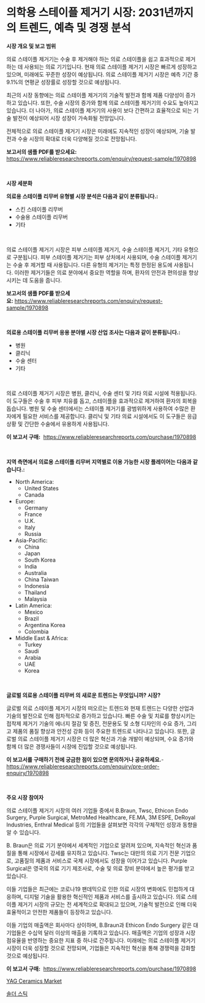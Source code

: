 <p><h1>의학용 스테이플 제거기 시장: 2031년까지의 트렌드, 예측 및 경쟁 분석</h1></p><p><strong>시장 개요 및 보고 범위</strong></p>
<p><p>의료 스테이플 제거기는 수술 후 제거해야 하는 의료 스테이플을 쉽고 효과적으로 제거하는 데 사용되는 의료 기기입니다. 현재 의료 스테이플 제거기 시장은 빠르게 성장하고 있으며, 미래에도 꾸준한 성장이 예상됩니다. 의료 스테이플 제거기 시장은 예측 기간 중 9.1%의 연평균 성장률로 성장할 것으로 예상됩니다.</p><p>최근의 시장 동향에는 의료 스테이플 제거기의 기술적 발전과 함께 제품 다양성이 증가하고 있습니다. 또한, 수술 시장의 증가와 함께 의료 스테이플 제거기의 수요도 높아지고 있습니다. 더 나아가, 의료 스테이플 제거기의 사용이 보다 간편하고 효율적으로 되는 기술 발전이 예상되어 시장 성장이 가속화될 전망입니다.</p><p>전체적으로 의료 스테이플 제거기 시장은 미래에도 지속적인 성장이 예상되며, 기술 발전과 수술 시장의 확대로 더욱 다양해질 것으로 전망됩니다.</p></p>
<p><strong>보고서의 샘플 PDF를 받으세요:</strong> <a href="https://www.reliableresearchreports.com/enquiry/request-sample/1970898">https://www.reliableresearchreports.com/enquiry/request-sample/1970898</a></p>
<p>&nbsp;</p>
<p><strong>시장 세분화</strong></p>
<p><strong>의료용 스테이플 리무버 유형별 시장 분석은 다음과 같이 분류됩니다.:</strong></p>
<p><ul><li>스킨 스테이플 리무버</li><li>수술용 스테이플 리무버</li><li>기타</li></ul></p>
<p>&nbsp;</p>
<p><p>의료 스테이플 제거기 시장은 피부 스테이플 제거기, 수술 스테이플 제거기, 기타 유형으로 구분됩니다. 피부 스테이플 제거기는 피부 상처에서 사용되며, 수술 스테이플 제거기는 수술 후 제거할 때 사용됩니다. 다른 유형의 제거기는 특정 한정된 용도에 사용됩니다. 이러한 제거기들은 의료 분야에서 중요한 역할을 하며, 환자의 안전과 편의성을 향상시키는 데 도움을 줍니다.</p></p>
<p><strong>보고서의 샘플 PDF를 받으세요:</strong>&nbsp;<a href="https://www.reliableresearchreports.com/enquiry/request-sample/1970898">https://www.reliableresearchreports.com/enquiry/request-sample/1970898</a></p>
<p>&nbsp;</p>
<p><strong> 의료용 스테이플 리무버 응용 분야별 시장 산업 조사는 다음과 같이 분류됩니다.:</strong></p>
<p><ul><li>병원</li><li>클리닉</li><li>수술 센터</li><li>기타</li></ul></p>
<p>&nbsp;</p>
<p><p>의료 스테이플 제거기 시장은 병원, 클리닉, 수술 센터 및 기타 의료 시설에 적용됩니다. 이 도구들은 수술 후 피부 치유를 돕고, 스테이플을 효과적으로 제거하여 환자의 회복을 돕습니다. 병원 및 수술 센터에서는 스테이플 제거기를 광범위하게 사용하여 수많은 환자에게 필요한 서비스를 제공합니다. 클리닉 및 기타 의료 시설에서도 이 도구들은 응급 상황 및 간단한 수술에서 유용하게 사용됩니다.</p></p>
<p><strong>이 보고서 구매:</strong>&nbsp; <a href="https://www.reliableresearchreports.com/purchase/1970898">https://www.reliableresearchreports.com/purchase/1970898</a></p>
<p>&nbsp;</p>
<p><strong>지역 측면에서 의료용 스테이플 리무버 지역별로 이용 가능한 시장 플레이어는 다음과 같습니다.:</strong></p>
<p><ul>
    <li>
        North America:
        <ul>
            <li>United States</li>
            <li>Canada</li>
        </ul>
    </li>
    <li>
        Europe:
        <ul>
            <li>Germany</li>
            <li>France</li>
            <li>U.K.</li>
            <li>Italy</li>
            <li>Russia</li>
        </ul>
    </li>
    <li>
        Asia-Pacific:
        <ul>
            <li>China</li>
            <li>Japan</li>
            <li>South Korea</li>
            <li>India</li>
            <li>Australia</li>
            <li>China Taiwan</li>
            <li>Indonesia</li>
            <li>Thailand</li>
            <li>Malaysia</li>
        </ul>
    </li>
    <li>
        Latin America:
        <ul>
            <li>Mexico</li>
            <li>Brazil</li>
            <li>Argentina Korea</li>
            <li>Colombia</li>
        </ul>
    </li>
    <li>
        Middle East & Africa:
        <ul>
            <li>Turkey</li>
            <li>Saudi</li>
            <li>Arabia</li>
            <li>UAE</li>
            <li>Korea</li>
        </ul>
    </li>
    </ul></p>
<p>&nbsp;</p>
<p><strong>글로벌 의료용 스테이플 리무버 의 새로운 트렌드는 무엇입니까? 시장?</strong></p>
<p><p>글로벌 의료 스테이플 제거기 시장의 떠오르는 트렌드와 현재 트렌드는 다양한 산업과 기술의 발전으로 인해 점차적으로 증가하고 있습니다. 빠른 수술 및 치료를 향상시키는 접착제 제거기 기술의 에너지 절감 및 증진, 전문용도 및 소형 디자인의 수요 증가, 그리고 제품의 품질 향상과 안전성 강화 등이 주요한 트렌드로 나타나고 있습니다. 또한, 글로벌 의료 스테이플 제거기 시장은 더 많은 혁신과 기술 개발이 예상되며, 수요 증가와 함께 더 많은 경쟁사들이 시장에 진입할 것으로 예상됩니다.</p></p>
<p><strong>이 보고서를 구매하기 전에 궁금한 점이 있으면 문의하거나 공유하세요.</strong>- <a href="https://www.reliableresearchreports.com/enquiry/pre-order-enquiry/1970898">https://www.reliableresearchreports.com/enquiry/pre-order-enquiry/1970898</a></p>
<p>&nbsp;</p>
<p><strong>주요 시장 참여자</strong></p>
<p><p>의료 스테이플 제거기 시장의 여러 기업들 중에서 B.Braun, Twsc, Ethicon Endo Surgery, Purple Surgical, MetroMed Healthcare, FE.MA, 3M ESPE, DeRoyal Industries, Enthral Medical 등의 기업들을 살펴보면 각각의 구체적인 성장과 동향을 알 수 있습니다. </p><p>B. Braun은 의료 기기 분야에서 세계적인 기업으로 알려져 있으며, 지속적인 혁신과 품질을 통해 시장에서 강세를 유지하고 있습니다. Twsc는 대만의 의료 기기 전문 기업으로, 고품질의 제품과 서비스로 국제 시장에서도 성장을 이어가고 있습니다. Purple Surgical은 영국의 의료 기기 제조사로, 수술 및 의료 장비 분야에서 높은 평가를 받고 있습니다. </p><p>이들 기업들은 최근에는 코로나19 팬데믹으로 인한 의료 시장의 변화에도 민첩하게 대응하며, 디지털 기술을 활용한 혁신적인 제품과 서비스를 출시하고 있습니다. 의료 스테이플 제거기 시장의 규모는 전 세계적으로 확대되고 있으며, 기술적 발전으로 인해 더욱 효율적이고 안전한 제품들이 등장하고 있습니다. </p><p>이들 기업의 매출액은 회사마다 상이하며, B.Braun과 Ethicon Endo Surgery 같은 대기업들은 수십억 달러 이상의 매출을 기록하고 있습니다. 매출액은 기업의 성장과 시장 점유율을 반영하는 중요한 지표 중 하나로 간주됩니다. 미래에는 의료 스테이플 제거기 시장이 더욱 성장할 것으로 전망되며, 기업들은 지속적인 혁신을 통해 경쟁력을 강화할 것으로 예상됩니다.</p></p>
<p><strong>이 보고서 구매:</strong>&nbsp;&nbsp;<a href="https://www.reliableresearchreports.com/purchase/1970898">https://www.reliableresearchreports.com/purchase/1970898</a></p>
<p><p><a href="https://github.com/ChiragRP21/Market-Research-Report-List-3/blob/main/yag-ceramics-market.md">YAG Ceramics Market</a></p><p><a href="https://medium.com/@heisenberg6587768/%EC%86%8C%EB%9D%BD%EB%B4%89-%EC%8B%9C%EC%9E%A5-%EC%84%B1%EA%B3%B5%EC%A0%81%EC%9D%B8-%EB%B9%84%EC%A6%88%EB%8B%88%EC%8A%A4-%EC%A0%84%EB%9E%B5%EC%9D%98-%EC%97%B4%EC%87%A0-2031%EB%85%84%EA%B9%8C%EC%A7%80%EC%9D%98-%EC%98%88%EC%B8%A1-1a333872cf95">솔더 스틱</a></p></p>
